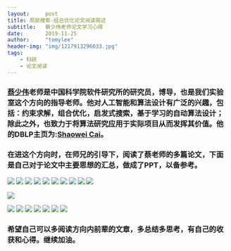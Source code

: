 ```yaml
---
layout:     post
title: 局部搜索-组合优化论文阅读简述
subtitle:   蔡少伟老师论文学习心得
date:       2019-11-25
author:     "tomylee"
header-img: "img/1217913296033.jpg"
tags:
    - 科研
    - 论文阅读
---
```


### [蔡少伟](http://people.ucas.ac.cn/~caisw)老师是中国科学院软件研究所的研究员，博导，也是我们实验室这个方向的指导老师。他对人工智能和算法设计有广泛的兴趣，包括：约束求解，组合优化，启发式搜索，基于学习的自动算法设计；除此之外，也致力于将算法研究应用于实际项目从而发挥其价值。他的DBLP主页为:[Shaowei Cai](https://dblp.uni-trier.de/pers/hd/c/Cai:Shaowei)。

### 在进这个方向时，在师兄的引导下，阅读了蔡老师的多篇论文，下面是自己对于论文中主要思想的汇总，做成了PPT，以备参考。

![](/img/shaoweicai/cai1.png)
![](/img/shaoweicai/cai2.png)
![](/img/shaoweicai/cai3.png)
![](/img/shaoweicai/cai4.png)
![](/img/shaoweicai/cai5.png)
![](/img/shaoweicai/cai6.png)
![](/img/shaoweicai/cai7.png)
![](/img/shaoweicai/cai8.png)
![](/img/shaoweicai/cai9.png)
![](/img/shaoweicai/cai10.png)

![](/img/report/89C04C12-D34B-4817-931B-9452BDA36082.png)

![](/img/shaoweicai/cai11.png)
![](/img/shaoweicai/cai12.png)
![](/img/shaoweicai/cai13.png)
![](/img/shaoweicai/cai14.png)
![](/img/shaoweicai/cai15.png)
![](/img/shaoweicai/cai16.png)
![](/img/shaoweicai/cai17.png)

### 希望自己可以多阅读方向内前辈的文章，多总结多思考，有自己的收获和心得。继续加油。
